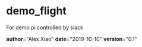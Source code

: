 # demo_flight

For demo pi controlled by slack

__author__="Alex Xiao"
__date__="2019-10-10"
__version__="0.1"

